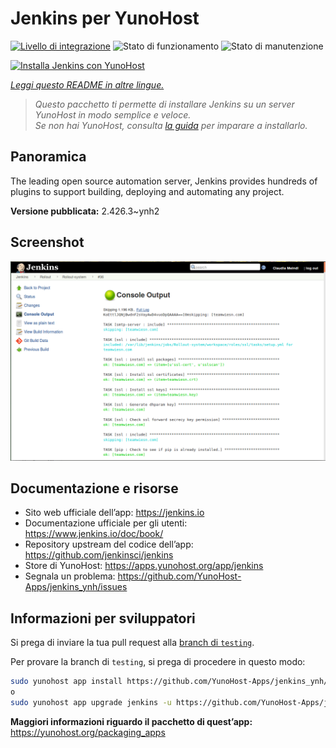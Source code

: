 <!--
N.B.: Questo README è stato automaticamente generato da <https://github.com/YunoHost/apps/tree/master/tools/readme_generator>
NON DEVE essere modificato manualmente.
-->

# Jenkins per YunoHost

[![Livello di integrazione](https://dash.yunohost.org/integration/jenkins.svg)](https://dash.yunohost.org/appci/app/jenkins) ![Stato di funzionamento](https://ci-apps.yunohost.org/ci/badges/jenkins.status.svg) ![Stato di manutenzione](https://ci-apps.yunohost.org/ci/badges/jenkins.maintain.svg)

[![Installa Jenkins con YunoHost](https://install-app.yunohost.org/install-with-yunohost.svg)](https://install-app.yunohost.org/?app=jenkins)

*[Leggi questo README in altre lingue.](./ALL_README.md)*

> *Questo pacchetto ti permette di installare Jenkins su un server YunoHost in modo semplice e veloce.*  
> *Se non hai YunoHost, consulta [la guida](https://yunohost.org/install) per imparare a installarlo.*

## Panoramica

The leading open source automation server, Jenkins provides hundreds of plugins to support building, deploying and automating any project. 


**Versione pubblicata:** 2.426.3~ynh2

## Screenshot

![Screenshot di Jenkins](./doc/screenshots/screenshot1.png)

## Documentazione e risorse

- Sito web ufficiale dell’app: <https://jenkins.io>
- Documentazione ufficiale per gli utenti: <https://www.jenkins.io/doc/book/>
- Repository upstream del codice dell’app: <https://github.com/jenkinsci/jenkins>
- Store di YunoHost: <https://apps.yunohost.org/app/jenkins>
- Segnala un problema: <https://github.com/YunoHost-Apps/jenkins_ynh/issues>

## Informazioni per sviluppatori

Si prega di inviare la tua pull request alla [branch di `testing`](https://github.com/YunoHost-Apps/jenkins_ynh/tree/testing).

Per provare la branch di `testing`, si prega di procedere in questo modo:

```bash
sudo yunohost app install https://github.com/YunoHost-Apps/jenkins_ynh/tree/testing --debug
o
sudo yunohost app upgrade jenkins -u https://github.com/YunoHost-Apps/jenkins_ynh/tree/testing --debug
```

**Maggiori informazioni riguardo il pacchetto di quest’app:** <https://yunohost.org/packaging_apps>
